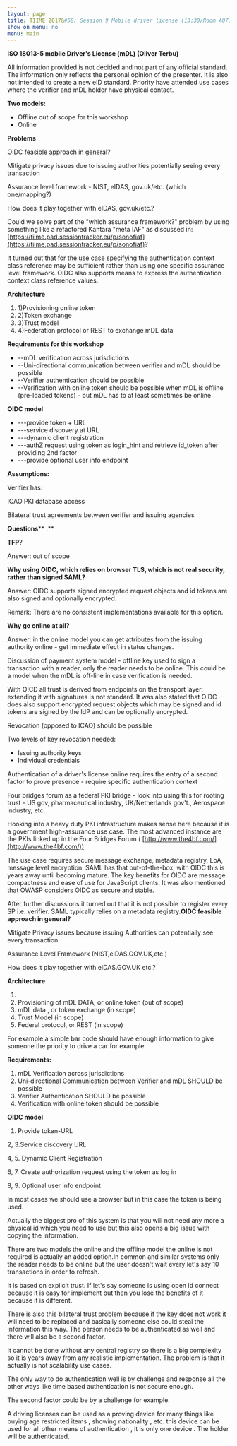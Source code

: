 ```yaml
---
layout: page
title: TIIME 2017&#58; Session 9 Mobile driver license (13:30/Room A07)
show_on_menu: no
menu: main
---
```


**ISO 18013-5 mobile Driver&#39;s License (mDL) (Oliver Terbu)**

All information provided is not decided and not part of any official standard. The information only reflects the personal opinion of the presenter. It is also not intended to create a new eID standard. Priority have attended use cases where the verifier and mDL holder have physical contact.

**Two models:**

- Offline out of scope for this workshop
- Online

**Problems**

OIDC feasible approach in general?

Mitigate privacy issues due to issuing authorities potentially seeing every transaction

Assurance level framework - NIST, eIDAS, gov.uk/etc. (which one/mapping?)

How does it play together with eIDAS, gov.uk/etc.?

Could we solve part of the &quot;which assurance framework?&quot; problem by using something like a refactored Kantara &quot;meta IAF&quot; as discussed in: [https://tiime.pad.sessiontracker.eu/p/sonofiaf](https://tiime.pad.sessiontracker.eu/p/sonofiaf)?

It turned out that for the use case specifying the authentication context class reference may be sufficient rather than using one specific assurance level framework. OIDC also supports means to express the authentication context class reference values.

**Architecture**

1. 1)Provisioning online token
2. 2)Token exchange
3. 3)Trust model
4. 4)Federation protocol or REST to exchange mDL data

**Requirements for this workshop**

- --mDL verification across jurisdictions
- --Uni-directional communication between verifier and mDL should be possible
- --Verifier authentication should be possible
- --Verification with online token should be possible when mDL is offline (pre-loaded tokens) - but mDL has to at least sometimes be online

**OIDC model**

- ---provide token + URL
- ---service discovery at URL
- ---dynamic client registration
- ---authZ request using token as login\_hint and retrieve id\_token after providing 2nd factor
- ---provide optional user info endpoint

**Assumptions:**

Verifier has:

ICAO PKI database access

Bilateral trust agreements between verifier and issuing agencies

**Questions**** :**

**TFP**?

Answer: out of scope

**Why using OIDC, which relies on browser TLS, which is not real security, rather than signed SAML?**

Answer: OIDC supports signed encrypted request objects and id tokens are also signed and optionally encrypted.

Remark: There are no consistent implementations available for this option.

**Why go online at all?**

Answer: in the online model you can get attributes from the issuing authority online - get immediate effect in status changes.

Discussion of payment system model - offline key used to sign a transaction with a reader, only the reader needs to be online. This could be a model when the mDL is off-line in case verification is needed.

With OICD all trust is derived from endpoints on the transport layer; extending it with signatures is not standard. It was also stated that OIDC does also support encrypted request objects which may be signed and id tokens are signed by the IdP and can be optionally encrypted.

Revocation (opposed to ICAO) should be possible

Two levels of key revocation needed:

- Issuing authority keys
- Individual credentials

Authentication of a driver&#39;s license online requires the entry of a second factor to prove presence - require specific authentication context

Four bridges forum as a federal PKI bridge - look into using this for rooting trust - US gov, pharmaceutical industry, UK/Netherlands gov&#39;t., Aerospace industry, etc.

Hooking into a heavy duty PKI infrastructure makes sense here because it is a government high-assurance use case. The most advanced instance are the PKIs linked up in the Four Bridges Forum ( [http://www.the4bf.com/](http://www.the4bf.com/))

The use case requires secure message exchange, metadata registry, LoA, message level encryption. SAML has that out-of-the-box, with OIDC this is years away until becoming mature. The key benefits for OIDC are message compactness and ease of use for JavaScript clients. It was also mentioned that OWASP considers OIDC as secure and stable.

After further discussions it turned out that it is not possible to register every SP i.e. verifier. SAML typically relies on a metadata registry.**OIDC feasible approach in general?**

Mitigate Privacy issues because issuing Authorities can potentially see every transaction

Assurance Level Framework (NIST,eIDAS.GOV.UK,etc.)

How does it play together with eIDAS.GOV.UK etc.?

**Architecture**

1.
  1. Provisioning of mDL DATA, or online token (out of scope)
  2. mDL data , or token exchange (in scope)
  3. Trust Model (in scope)
  4. Federal protocol, or REST (in scope)

For example a simple bar code should have enough information to give someone the priority to drive a car for example.

**Requirements:**

1. mDL Verification across jurisdictions
2. Uni-directional Communication between Verifier and mDL SHOULD be possible
3. Verifier Authentication SHOULD be possible
4. Verification with online token should be possible

**OIDC model**

1. Provide token-URL

2, 3.Service discovery URL

4, 5. Dynamic Client Registration

6, 7. Create authorization request using the token as log in

8, 9. Optional user info endpoint

In most cases we should use a browser but in this case the token is being used.

Actually the biggest pro of this system is that you will not need any more a physical id which you need to use but this also opens a big issue with copying the information.

There are two models the online and the offline model the online is not required is actually an added option.In common and similar systems only the reader needs to be online but the user doesn&#39;t wait every let&#39;s say 10 transactions in order to refresh.

It is based on explicit trust. If let&#39;s say someone is using open id connect because it is easy for implement but then you lose the benefits of it because it is different.

There is also this bilateral trust problem because if the key does not work it will need to be replaced and basically someone else could steal the information this way. The person needs to be authenticated as well and there will also be a second factor.

It cannot be done without any central registry so there is a big complexity so it is years away from any realistic implementation. The problem is that it actually is not scalability use cases.

The only way to do authentication well is by challenge and response all the other ways like time based authentication is not secure enough.

The second factor could be by a challenge for example.

A driving licenses can be used as a proving device for many things like buying age restricted items , showing nationality , etc. this device can be used for all other means of authentication , it is only one device . The holder will be authenticated.
